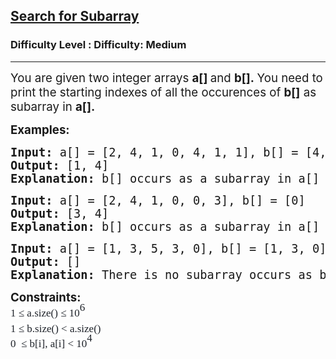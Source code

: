 <h2><a href="https://www.geeksforgeeks.org/problems/search-for-subarray/1?page=17&difficulty=Medium&status=unsolved,attempted&sortBy=accuracy">Search for Subarray</a></h2><h3>Difficulty Level : Difficulty: Medium</h3><hr><div class="problems_problem_content__Xm_eO"><p><span style="font-size: 14pt;">You are given two integer arrays&nbsp;<strong>a[]&nbsp;</strong>and&nbsp;<strong>b[].&nbsp;</strong>You need to print the starting indexes of all the occurences of&nbsp;<strong>b[]</strong>&nbsp;as subarray in&nbsp;<strong>a[].</strong></span></p>
<p><strong><span style="font-size: 14pt;">Examples:<br></span></strong></p>
<pre><strong><span style="font-size: 14pt;">Input: </span></strong><span style="font-size: 14pt;">a[] = [2, 4, 1, 0, 4, 1, 1], b[] = [4, 1]<br><strong>Output: </strong>[1, 4]<br><strong>Explanation: </strong>b[] occurs as a subarray in a[] from index 1 to 2 and from index 4 to 5.</span></pre>
<pre><strong><span style="font-size: 14pt;">Input: </span></strong><span style="font-size: 14pt;">a[] = [2, 4, 1, 0, 0, 3], b[] = [0]<br><strong>Output: </strong>[3, 4]<br><strong>Explanation: </strong>b[] occurs as a subarray in a[] from index 3 to 3 and from 4 to 4.</span></pre>
<pre><strong><span style="font-size: 14pt;">Input: </span></strong><span style="font-size: 14pt;">a[] = [1, 3, 5, 3, 0], b[] = [1, 3, 0]<br><strong>Output: </strong>[]<br><strong>Explanation: </strong>There is no subarray occurs as b[] in a[]</span></pre>
<p><strong><span style="font-size: 14pt;">Constraints:<br></span></strong><span style="color: #1e2229; font-family: Nunito; font-size: 17px; background-color: #ffffff;">1 ≤ a.size() ≤ 10</span><span style="box-sizing: border-box; line-height: 1.7em; position: relative; vertical-align: baseline; top: -0.5em; font-family: Nunito; color: #1e2229; background-color: #ffffff; font-size: 17px !important;">6</span><br style="box-sizing: border-box; line-height: 1.7em; font-family: Nunito; font-size: 17px; color: #1e2229; background-color: #ffffff;"><span style="color: #1e2229; font-family: Nunito; font-size: 17px; background-color: #ffffff;">1 ≤ b.size() &lt; a.size()<br></span><span style="color: #1e2229; font-family: Nunito; font-size: 17px; background-color: #ffffff;">0&nbsp; ≤ b[i], a[i] &lt;&nbsp;</span><span style="color: #1e2229; font-family: Nunito; font-size: 17px; background-color: #ffffff;">10</span><span style="box-sizing: border-box; line-height: 1.7em; position: relative; vertical-align: baseline; top: -0.5em; font-family: Nunito; color: #1e2229; background-color: #ffffff; font-size: 17px !important;">4</span></p></div>